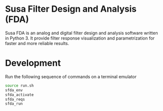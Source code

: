 # Susa Filter Design and Analysis (FDA)
Susa FDA is an analog and digital filter design and analysis software written in Python 3. It provide filter response visualization and parametrization for faster and more reliable results.

# Development
Run the following sequence of commands on a terminal emulator
```bash
source run.sh
sfda_env
sfda_activate
sfda_reqs
sfda_run
```
